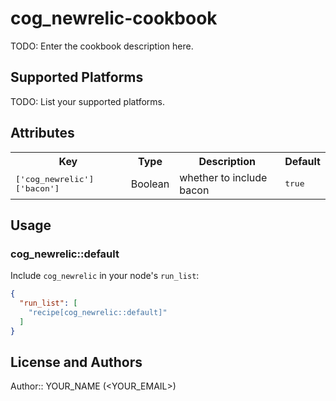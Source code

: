 # cog_newrelic-cookbook

TODO: Enter the cookbook description here.

## Supported Platforms

TODO: List your supported platforms.

## Attributes

<table>
  <tr>
    <th>Key</th>
    <th>Type</th>
    <th>Description</th>
    <th>Default</th>
  </tr>
  <tr>
    <td><tt>['cog_newrelic']['bacon']</tt></td>
    <td>Boolean</td>
    <td>whether to include bacon</td>
    <td><tt>true</tt></td>
  </tr>
</table>

## Usage

### cog_newrelic::default

Include `cog_newrelic` in your node's `run_list`:

```json
{
  "run_list": [
    "recipe[cog_newrelic::default]"
  ]
}
```

## License and Authors

Author:: YOUR_NAME (<YOUR_EMAIL>)
